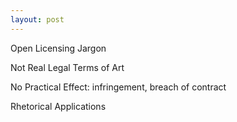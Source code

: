 ```yaml
---
layout: post
---
```


Open Licensing Jargon

Not Real Legal Terms of Art

No Practical Effect: infringement, breach of contract

Rhetorical Applications
